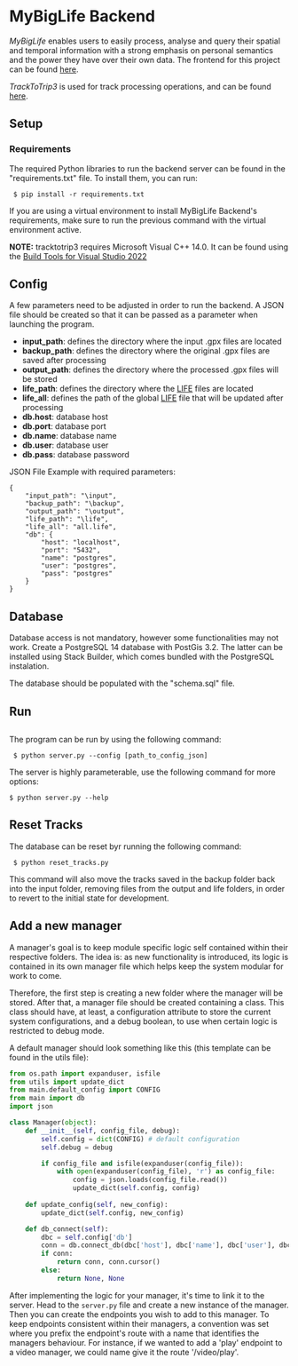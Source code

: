 # MyBigLife Backend

_MyBigLife_ enables users to easily process, analyse
and query their spatial and temporal information with a strong emphasis on personal semantics and
the power they have over their own data. The frontend for this project can be found [here](https://github.com/dserafim1999/my-big-life).

_TrackToTrip3_ is used for track processing operations, and can be found [here](https://github.com/dserafim1999/tracktotrip3).

## Setup

### Requirements

The required Python libraries to run the backend server can be found in the "requirements.txt" file. To install them, you can run:

```
 $ pip install -r requirements.txt
```

If you are using a virtual environment to install MyBigLife Backend's requirements, make sure to run the previous command with the virtual environment active.

**NOTE:** tracktotrip3 requires Microsoft Visual C++ 14.0. It can be found using the [Build Tools for Visual Studio 2022](https://visualstudio.microsoft.com/downloads/?q=build+tools)


## Config

A few parameters need to be adjusted in order to run the backend. A JSON file should be created so that it can be passed as a parameter when launching the program.

- **input_path**: defines the directory where the input .gpx files are located 
- **backup_path**: defines the directory where the original .gpx files are saved after processing  
- **output_path**: defines the directory where the processed .gpx files will be stored
- **life_path**: defines the directory where the [LIFE](https://github.com/domiriel/LIFE) files are located
- **life_all**: defines the path of the global [LIFE](https://github.com/domiriel/LIFE) file that will be updated after processing
- **db.host**: database host
- **db.port**: database port
- **db.name**: database name
- **db.user**: database user
- **db.pass**: database password

JSON File Example with required parameters:

```
{
    "input_path": "\input",
    "backup_path": "\backup",
    "output_path": "\output",
    "life_path": "\life",
    "life_all": "all.life",
    "db": {
        "host": "localhost",
        "port": "5432",
        "name": "postgres",
        "user": "postgres",
        "pass": "postgres"
    }
}
```

## Database

Database access is not mandatory, however some functionalities may not work. Create a PostgreSQL 14 database with PostGis 3.2. The latter can be installed using Stack Builder, which comes bundled with the PostgreSQL instalation.

The database should be populated with the "schema.sql" file.

## Run

## 

The program can be run by using the following command:

```
 $ python server.py --config [path_to_config_json]
```

The server is highly parameterable, use the following command for more options:

```
$ python server.py --help
```

## Reset Tracks

The database can be reset byr running the following command:

```
 $ python reset_tracks.py
```

This command will also move the tracks saved in the backup folder back into the input folder, removing files from the output and life folders, in order to revert to the initial state for development.

## Add a new manager

A manager's goal is to keep module specific logic self contained within their respective folders. The idea
is: as new functionality is introduced, its logic is contained in its own manager file which helps keep the system modular for work to come. 

Therefore, the first step is creating a new folder where the manager will be stored. After that, a manager file should be created containing a class. This class should have, at least, a configuration attribute to store the current system configurations, and a debug boolean, to use when certain logic is restricted to debug mode.

A default manager should look something like this (this template can be found in the utils file):
```python
from os.path import expanduser, isfile
from utils import update_dict
from main.default_config import CONFIG
from main import db
import json

class Manager(object):
    def __init__(self, config_file, debug):
        self.config = dict(CONFIG) # default configuration
        self.debug = debug

        if config_file and isfile(expanduser(config_file)):
            with open(expanduser(config_file), 'r') as config_file:
                config = json.loads(config_file.read())
                update_dict(self.config, config)
        
    def update_config(self, new_config):
        update_dict(self.config, new_config)

    def db_connect(self):
        dbc = self.config['db']
        conn = db.connect_db(dbc['host'], dbc['name'], dbc['user'], dbc['port'], dbc['pass'])
        if conn:
            return conn, conn.cursor()
        else:
            return None, None
```

After implementing the logic for your manager, it's time to link it to the server. Head to the `server.py` file and create a new instance of the manager. Then you can create the endpoints you wish to add to this manager. To keep endpoints consistent within their managers, a convention was set where you prefix the endpoint's route with a name that identifies the managers behaviour. For instance, if we wanted to add a 'play' endpoint to a video manager, we could name give it the route '/video/play'. 